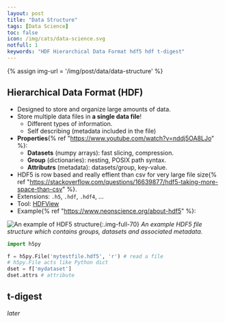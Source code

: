 ```yaml
---
layout: post
title: "Data Structure"
tags: [Data Science]
toc: false
icon: /img/cats/data-science.svg
notfull: 1
keywords: "HDF Hierarchical Data Format hdf5 hdf t-digest"
---
```


{% assign img-url = '/img/post/data/data-structure' %}

## Hierarchical Data Format (HDF)

- Designed to store and organize large amounts of data.
- Store multiple data files in **a single data file**!
  - Different types of information.
  - Self describing (metadata included in the file)
- **Properties**{% ref "https://www.youtube.com/watch?v=nddj5OA8LJo" %}:
  - **Datasets** (numpy arrays): fast slicing, compression.
  - **Group** (dictionaries): nesting, POSIX path syntax.
  - **Attributrs** (metadata): datasets/group, key-value.
- HDF5 is row based and really effient than csv for very large file size{% ref "https://stackoverflow.com/questions/16639877/hdf5-taking-more-space-than-csv" %}.
- Extensions: `.h5`, `.hdf`, `.hdf4`, ...
- Tool: [HDFView](https://www.hdfgroup.org/downloads/hdfview/)
- Example{% ref "https://www.neonscience.org/about-hdf5" %}:

![An example of HDF5 structure]({{img-url}}/hdf5_structure4.jpg){:.img-full-70}
_An example HDF5 file structure which contains groups, datasets and associated metadata._

~~~ python
import h5py

f = h5py.File('mytestfile.hdf5', 'r') # read a file
# h5py.File acts like Python dict
dset = f['mydataset']
dset.attrs # attribute
~~~

## t-digest

_later_
